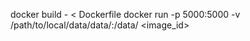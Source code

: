docker build - < Dockerfile
docker run -p 5000:5000  -v /path/to/local/data/data/:/data/ <image_id>
